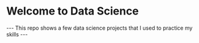

# Welcome to Data Science



--- This repo shows a few data science projects that I used
to practice my skills ---



